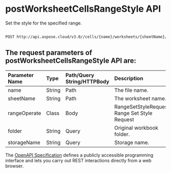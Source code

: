# **postWorksheetCellsRangeStyle API**

Set the style for the specified range. 

```bash

POST http://api.aspose.cloud/v3.0//cells/{name}/worksheets/{sheetName}/ranges/style

```

## The request parameters of **postWorksheetCellsRangeStyle** API are: 

| Parameter Name | Type | Path/Query String/HTTPBody | Description | 
| :- | :- | :- |:- | 
|name|String|Path|The file name.|
|sheetName|String|Path|The worksheet name.|
|rangeOperate|Class|Body|RangeSetStyleRequest Range Set Style Request |
|folder|String|Query|Original workbook folder.|
|storageName|String|Query|Storage name.|


The [OpenAPI Specification](https://reference.aspose.cloud/cells/#/RangesController/PostWorksheetCellsRangeStyle) defines a publicly accessible programming interface and lets you carry out REST interactions directly from a web browser.
